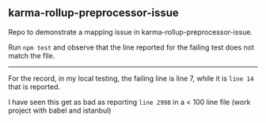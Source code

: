 karma-rollup-preprocessor-issue
---

Repo to demonstrate a mapping issue in karma-rollup-preprocessor-issue.

Run `npm test` and observe that the line reported for the failing test does not match the file.

---

For the record, in my local testing, the failing line is line 7, while it is `line 14` that is reported.

I have seen this get as bad as reporting `line 2998` in a < 100 line file (work project with babel and istanbul)

